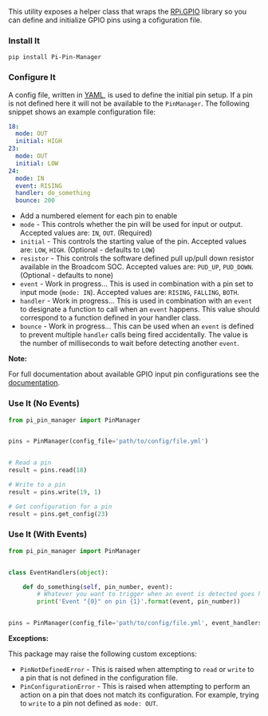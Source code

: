 This utility exposes a helper class that wraps the [RPi.GPIO]() library so you can define and initialize GPIO pins using a cofiguration file.


### Install It

```
pip install Pi-Pin-Manager
```

### Configure It

A config file, written in [YAML](http://en.wikipedia.org/wiki/YAML), is used to define the initial pin setup. If a pin is not defined here it will not be available to the `PinManager`. The following snippet shows an example configuration file:

```yaml
18:
  mode: OUT
  initial: HIGH
23:
  mode: OUT
  initial: LOW
24:
  mode: IN
  event: RISING
  handler: do_something
  bounce: 200
```

* Add a numbered element for each pin to enable
* `mode` - This controls whether the pin will be used for input or output. Accepted values are: `IN`, `OUT`. (Required)
* `initial` - This controls the starting value of the pin. Accepted values are: `LOW`, `HIGH`. (Optional - defaults to `LOW`)
* `resistor` - This controls the software defined pull up/pull down resistor available in the Broadcom SOC. Accepted values are: `PUD_UP`, `PUD_DOWN`. (Optional - defaults to none)
* `event` - Work in progress... This is used in combination with a pin set to input mode (`mode: IN`). Accepted values are: `RISING`, `FALLING`, `BOTH`.
* `handler` - Work in progress... This is used in combination with an `event` to designate a function to call when an `event` happens. This value should correspond to a function defined in your handler class.
* `bounce` - Work in progress... This can be used when an `event` is defined to prevent multiple `handler` calls being fired accidentally. The value is the number of milliseconds to wait before detecting another `event`.

**Note:**

For full documentation about available GPIO input pin configurations see the [documentation](http://sourceforge.net/p/raspberry-gpio-python/wiki/Examples/).


### Use It (No Events)

```python
from pi_pin_manager import PinManager


pins = PinManager(config_file='path/to/config/file.yml')


# Read a pin
result = pins.read(18)

# Write to a pin
result = pins.write(19, 1)

# Get configuration for a pin
result = pins.get_config(23)
```

### Use It (With Events)

```python
from pi_pin_manager import PinManager


class EventHandlers(object):

    def do_something(self, pin_number, event):
        # Whatever you want to trigger when an event is detected goes here
        print('Event "{0}" on pin {1}'.format(event, pin_number))


pins = PinManager(config_file='path/to/config/file.yml', event_handlers=EventHandlers)
```

**Exceptions:**

This package may raise the following custom exceptions:

* `PinNotDefinedError` - This is raised when attempting to `read` or `write` to a pin that is not defined in the configuration file.
* `PinConfigurationError` - This is raised when attempting to perform an action on a pin that does not match its configuration. For example, trying to `write` to a pin not defined as `mode: OUT`.
